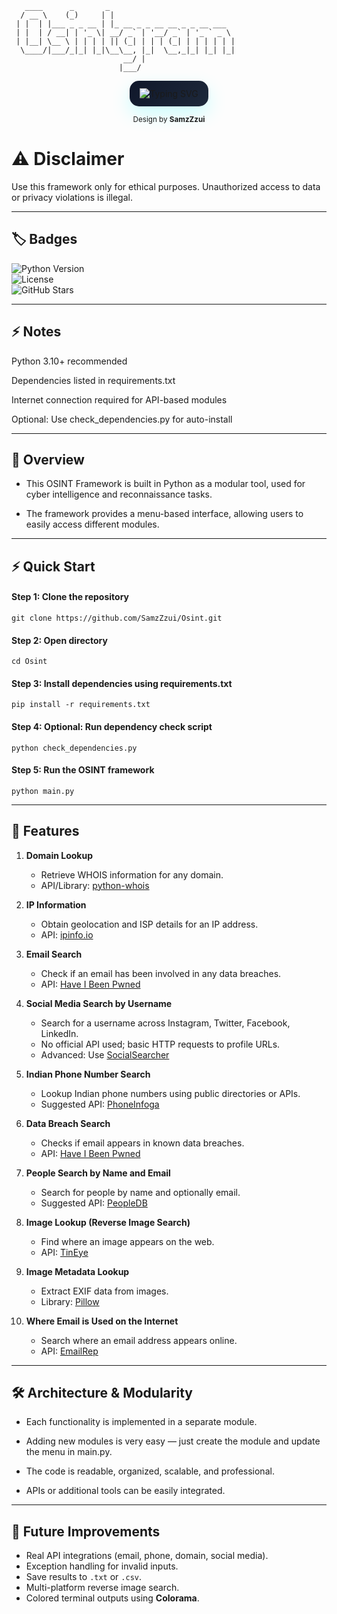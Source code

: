 

```
   ____      _       _                            
  / __ \    (_)     | |                           
 | |  | |___ _ _ __ | |_ __ _ _ __ __ _ _ __ ___  
 | |  | / __| | '_ \| __/ _` | '__/ _` | '_ ` _ \ 
 | |__| \__ \ | | | | || (_| | | | (_| | | | | | |
  \____/|___/_|_| |_|\__\__, |_|  \__,_|_| |_| |_|
                         __/ |                    
                        |___/                     

```

<p align="center">
  <a href="https://github.com/SamzZzui/readme-typing-svg" style="text-decoration:none;">
    <img src="https://readme-typing-svg.demolab.com?font=Fira+Code&pause=1000&width=600&height=60&lines=%F0%9F%A7%9E+OSINT+Framework+-+Python&center=true&color=00fff7" 
         alt="Typing SVG" 
         style="background:linear-gradient(135deg,#0f172a,#1e293b); 
                padding:12px 16px; 
                border-radius:15px; 
                box-shadow:0 12px 30px rgba(0,255,255,0.2); 
                display:inline-block;"/>
  </a>
</p>




<p align="center">
  <sub>Design by <strong>SamzZzui</strong></sub>
</p>


# ⚠️ Disclaimer

Use this framework only for ethical purposes.
Unauthorized access to data or privacy violations is illegal.

---

## 🏷️ Badges

![Python Version](https://img.shields.io/badge/python-3.10%2B-blue.svg)  
![License](https://img.shields.io/badge/license-MIT-green.svg)  
![GitHub Stars](https://img.shields.io/github/stars/SamzZzui/OSINT?style=social)  

---

## ⚡ Notes

Python 3.10+ recommended

Dependencies listed in requirements.txt

Internet connection required for API-based modules

Optional: Use check_dependencies.py for auto-install

---

## 🚀 Overview

 - This OSINT Framework is built in Python as a modular tool, used for cyber intelligence and reconnaissance tasks.

 - The framework provides a menu-based interface, allowing users to easily access different modules.

---

## ⚡ Quick Start

#### Step 1: Clone the repository

```
git clone https://github.com/SamzZzui/Osint.git
```
#### Step 2: Open directory

```
cd Osint
```

#### Step 3: Install dependencies using requirements.txt

```
pip install -r requirements.txt
```

#### Step 4: Optional: Run dependency check script

```
python check_dependencies.py
```

#### Step 5: Run the OSINT framework

```
python main.py

```

---

## 🎯 Features

1. **Domain Lookup**  
   - Retrieve WHOIS information for any domain.  
   - API/Library: [python-whois](https://pypi.org/project/python-whois/)  

2. **IP Information**  
   - Obtain geolocation and ISP details for an IP address.  
   - API: [ipinfo.io](https://ipinfo.io/)  

3. **Email Search**  
   - Check if an email has been involved in any data breaches.  
   - API: [Have I Been Pwned](https://haveibeenpwned.com/API/Key)  

4. **Social Media Search by Username**  
   - Search for a username across Instagram, Twitter, Facebook, LinkedIn.  
   - No official API used; basic HTTP requests to profile URLs.  
   - Advanced: Use [SocialSearcher](https://www.social-searcher.com/)  

5. **Indian Phone Number Search**  
   - Lookup Indian phone numbers using public directories or APIs.  
   - Suggested API: [PhoneInfoga](https://github.com/PhoneInfoga/PhoneInfoga)  

6. **Data Breach Search**  
   - Checks if email appears in known data breaches.  
   - API: [Have I Been Pwned](https://haveibeenpwned.com/API/Key)  

7. **People Search by Name and Email**  
   - Search for people by name and optionally email.  
   - Suggested API: [PeopleDB](https://peopledb.io/)  

8. **Image Lookup (Reverse Image Search)**  
   - Find where an image appears on the web.  
   - API: [TinEye](https://services.tineye.com/developers/)  

9. **Image Metadata Lookup**  
   - Extract EXIF data from images.  
   - Library: [Pillow](https://pillow.readthedocs.io/)  

10. **Where Email is Used on the Internet**  
    - Search where an email address appears online.  
    - API: [EmailRep](https://emailrep.io/)  

---

## 🛠️ Architecture & Modularity

 - Each functionality is implemented in a separate module.

 - Adding new modules is very easy — just create the module and update the menu in main.py.

 - The code is readable, organized, scalable, and professional.

 - APIs or additional tools can be easily integrated.

---

## 🔮 Future Improvements

- Real API integrations (email, phone, domain, social media).  
- Exception handling for invalid inputs.  
- Save results to `.txt` or `.csv`.  
- Multi-platform reverse image search.  
- Colored terminal outputs using **Colorama**.